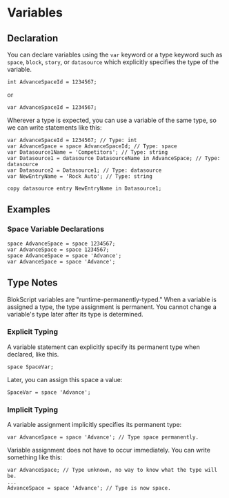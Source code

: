 # Variables

## Declaration
You can declare variables using the `var` keyword or a type keyword such as `space`, `block`, `story`, or `datasource` which explicitly specifies the type of the variable.

	int AdvanceSpaceId = 1234567;

or

	var AdvanceSpaceId = 1234567;

Wherever a type is expected, you can use a variable of the same type, so we can write statements like this:

	var AdvanceSpaceId = 1234567; // Type: int
	var AdvanceSpace = space AdvanceSpaceId; // Type: space
	var Datasource1Name = 'Competitors'; // Type: string
	var Datasource1 = datasource DatasourceName in AdvanceSpace; // Type: datasource
	var Datasource2 = Datasource1; // Type: datasource
	var NewEntryName = 'Rock Auto'; // Type: string

	copy datasource entry NewEntryName in Datasource1; 

## Examples

### Space Variable Declarations

	space AdvanceSpace = space 1234567;
	var AdvanceSpace = space 1234567;
	space AdvanceSpace = space 'Advance';
	var AdvanceSpace = space 'Advance';


## Type Notes

BlokScript variables are "runtime-permanently-typed."  When a variable is assigned a type, the type assignment is permanent.  You cannot change a variable's type later after its type is determined.

### Explicit Typing

A variable statement can explicitly specify its permanent type when declared, like this.

	space SpaceVar;

Later, you can assign this space a value:

	SpaceVar = space 'Advance';

### Implicit Typing

A variable assignment implicitly specifies its permanent type:

	var AdvanceSpace = space 'Advance'; // Type space permanently.

Variable assignment does not have to occur immediately.  You can write something like this:

	var AdvanceSpace; // Type unknown, no way to know what the type will be.
	...
	AdvanceSpace = space 'Advance'; // Type is now space.

